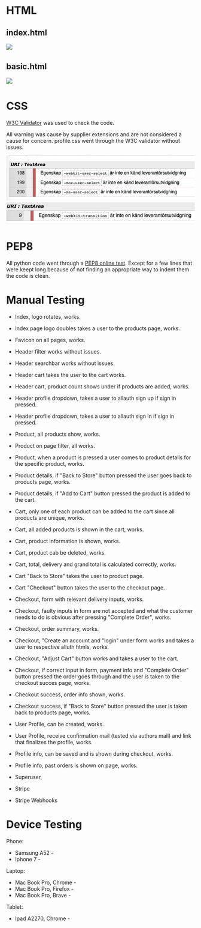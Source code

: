 # HTML

## index.html


![](media/)


## basic.html

![](media/.jpg)

# CSS

[W3C Validator](https://jigsaw.w3.org/css-validator/#validate_by_input) was used to check the code.

All warning was cause by supplier extensions and are not considered a cause for concern. profile.css went through the W3C validator without issues.

![](media/base-css.jpg)
![](media/checkout-css.jpg)


# PEP8

All python code went through a [PEP8 online test](http://pep8online.com/). Except for a few lines that were keept long because of not finding an appropriate way to indent them the code is clean.

# Manual Testing

* Index, logo rotates, works.
* Index page logo doubles takes a user to the products page, works.
* Favicon on all pages, works.
* Header filter works without issues.
* Header searchbar works without issues.
* Header cart takes the user to the cart works.
* Header cart, product count shows under if products are added, works.
* Header profile dropdown, takes a user to allauth sign up if sign in pressed.
* Header profile dropdown, takes a user to allauth sign in if sign in pressed.
* Product, all products show, works.
* Product on page filter, all works.
* Product, when a product is pressed a user comes to product details for the specific product, works.
* Product details, if "Back to Store" button pressed the user goes back to products page, works.
* Product details, if "Add to Cart" button pressed the product is added to the cart.
* Cart, only one of each product can be added to the cart since all products are unique, works.
* Cart, all added products is shown in the cart, works.
* Cart, product information is shown, works.
* Cart, product cab be deleted, works.
* Cart, total, delivery and grand total is calculated correctly, works.
* Cart "Back to Store" takes the user to product page.
* Cart "Checkout" button takes the user to the checkout page.
* Checkout, form with relevant delivery inputs, works.
* Checkout, faulty inputs in form are not accepted and what the customer needs to do is obvious after pressing      "Complete Order", works.
* Checkout, order summary, works.
* Checkout, "Create an account and "login" under form works and takes a user to respective alluth htmls, works.
* Checkout, "Adjust Cart" button works and takes a user to the cart.
* Checkout, if correct input in form, payment info and "Complete Order" button pressed the order goes through and the user is taken to the checkout succes page, works.
* Checkout success, order info shown, works.
* Checkout success, if "Back to Store" button pressed the user is taken back to products page, works.
* User Profile, can be created, works.
* User Profile, receive confirmation mail (tested via authors mail) and link that finalizes the profile, works.
* Profile info, can be saved and is shown during checkout, works.
* Profile info, past orders is shown on page, works.
* Superuser, 

* Stripe
* Stripe Webhooks

# Device Testing

Phone:

* Samsung A52 - 
* Iphone 7 - 

Laptop:

* Mac Book Pro, Chrome - 
* Mac Book Pro, Firefox - 
* Mac Book Pro, Brave - 

Tablet: 

* Ipad A2270, Chrome - 